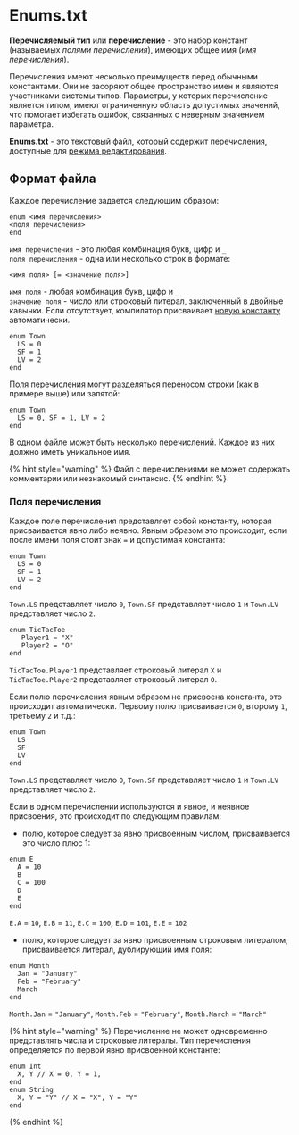 # Enums.txt

**Перечисляемый тип** или **перечисление** - это набор констант (называемых _полями перечисления_), имеющих общее имя (_имя перечисления_).

Перечисления имеют несколько преимуществ перед обычными константами. Они не засоряют общее пространство имен и являются участниками системы типов. Параметры, у которых перечисление является типом, имеют ограниченную область допустимых значений, что помогает избегать ошибок, связанных с неверным значением параметра.

**Enums.txt** - это текстовый файл, который содержит перечисления, доступные для [режима редактирования](./).

## Формат файла

Каждое перечисление задается следующим образом:

`enum <имя перечисления>`\
`<поля перечисления>`\
`end`

`имя перечисления` - это любая комбинация букв, цифр и `_` \
`поля перечисления` - одна или несколько строк в формате: &#x20;

`<имя поля> [= <значение поля>]`

`имя поля` - любая комбинация букв, цифр и `_` \
`значение поля` - число или строковый литерал, заключенный в двойные кавычки. Если отсутствует, компилятор присваивает [новую константу](enums.txt.md#format-faila) автоматически.

```
enum Town
  LS = 0
  SF = 1
  LV = 2
end
```

Поля перечисления могут разделяться переносом строки (как в примере выше) или запятой:

```
enum Town
  LS = 0, SF = 1, LV = 2
end
```

В одном файле может быть несколько перечислений. Каждое из них должно иметь уникальное имя.

{% hint style="warning" %}
Файл с перечислениями не может содержать комментарии или незнакомый синтаксис.
{% endhint %}

### Поля перечисления

Каждое поле перечисления представляет собой константу, которая присваивается явно либо неявно. Явным образом это происходит, если после имени поля стоит знак `=` и допустимая константа:

```
enum Town
  LS = 0
  SF = 1
  LV = 2
end
```

`Town.LS` представляет число `0`, `Town.SF` представляет число `1` и `Town.LV` представляет число `2`.

```
enum TicTacToe
   Player1 = "X"
   Player2 = "O"
end
```

`TicTacToe.Player1` представляет строковый литерал `X` и `TicTacToe.Player2` представляет строковый литерал `O`.

Если полю перечисления явным образом не присвоена константа, это происходит автоматически. Первому полю присваивается `0`, второму `1`, третьему `2` и т.д.:

```
enum Town
  LS
  SF
  LV
end
```

`Town.LS` представляет число `0`, `Town.SF` представляет число `1` и `Town.LV` представляет число `2`.

Если в одном перечислении используются и явное, и неявное присвоения, это происходит по следующим правилам:

* полю, которое следует за явно присвоенным числом, присваивается это число плюс 1:

```
enum E
  A = 10
  B
  C = 100
  D
  E
end
```

`E.A` = `10`, `E.B` = `11`, `E.C` = `100`, `E.D` = `101`, `E.E` = `102`

* полю, которое следует за явно присвоенным строковым литералом, присваивается литерал, дублирующий имя поля:

```
enum Month
  Jan = "January"
  Feb = "February"
  March
end
```

`Month.Jan` = `"January"`, `Month.Feb` = `"February"`, `Month.March` = `"March"`

{% hint style="warning" %}
Перечисление не может одновременно представлять числа и строковые литералы. Тип перечисления определяется по первой явно присвоенной константе:

```
enum Int
  X, Y // X = 0, Y = 1,
end
enum String
  X, Y = "Y" // X = "X", Y = "Y"
end
```
{% endhint %}
